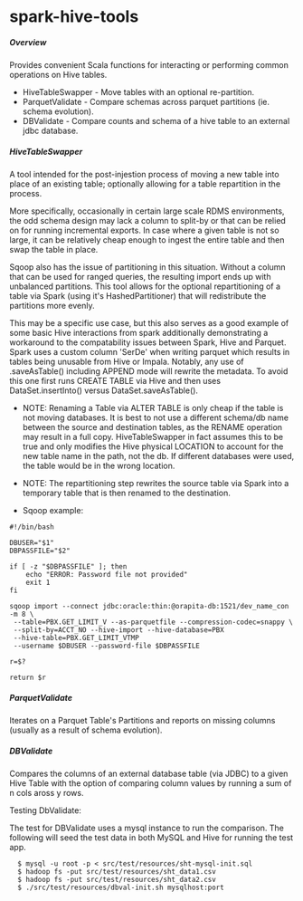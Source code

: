 spark-hive-tools
================


##### Overview

  Provides convenient Scala functions for interacting or performing common operations on Hive tables.


 * HiveTableSwapper - Move tables with an optional re-partition.
 * ParquetValidate  - Compare schemas across parquet partitions (ie. schema evolution).
 * DBValidate       - Compare counts and schema of a hive table to an external jdbc database.

##### HiveTableSwapper

A tool intended for the post-injestion process of moving a new table into place of an existing 
table; optionally allowing for a table repartition in the process.

More specifically, occasionally in certain large scale RDMS environments, the odd schema design 
may lack a column to split-by or that can be relied on for running incremental exports.  In case 
where a given table is not so large, it can be relatively cheap enough to ingest the entire table 
and then swap the table in place.  
 
  Sqoop also has the issue of partitioning in this situation.  Without a column that can be used 
for ranged queries, the resulting import ends up with unbalanced partitions. This tool allows 
for the optional repartitioning of a table via Spark (using it's HashedPartitioner) that will 
redistribute the partitions more evenly.

  This may be a specific use case, but this also serves as a good example of some basic Hive 
interactions from spark additionally demonstrating a workaround to the compatability issues 
between Spark, Hive and Parquet. Spark uses a custom column 'SerDe' when writing parquet which 
results in tables being unusable from Hive or Impala. Notably, any use of .saveAsTable() including 
APPEND mode will rewrite the metadata. To avoid this one first runs CREATE TABLE via Hive and then 
uses DataSet.insertInto() versus DataSet.saveAsTable().

 - NOTE: Renaming a Table via ALTER TABLE is only cheap if the table is not moving databases. It 
 is best to not use a different schema/db name between the source and destination tables, as the 
 RENAME operation may result in a full copy. HiveTableSwapper in fact assumes this to be true and 
 only modifies the Hive physical LOCATION to account for the new table name in the path, not the 
 db. If different databases were used, the table would be in the wrong location.
 
 - NOTE: The repartitioning step rewrites the source table via Spark into a temporary table that 
 is then renamed to the destination.

 - Sqoop example:

```
#!/bin/bash

DBUSER="$1"
DBPASSFILE="$2"

if [ -z "$DBPASSFILE" ]; then
    echo "ERROR: Password file not provided"
    exit 1
fi

sqoop import --connect jdbc:oracle:thin:@orapita-db:1521/dev_name_con -m 8 \
 --table=PBX.GET_LIMIT_V --as-parquetfile --compression-codec=snappy \
 --split-by=ACCT_NO --hive-import --hive-database=PBX 
 --hive-table=PBX.GET_LIMIT_VTMP 
 --username $DBUSER --password-file $DBPASSFILE

r=$?

return $r
``` 


<!--
 * Repartitioner 
--> 

##### ParquetValidate
 
 Iterates on a Parquet Table's Partitions and reports on missing columns (usually as a result of 
 schema evolution).


##### DBValidate

Compares the columns of an external database table (via JDBC) to a given Hive Table with the 
option of comparing column values by running a sum of n cols aross y rows.


Testing DbValidate:

   The test for DBValidate uses a mysql instance to run the comparison. The following will seed the 
test data in both MySQL and Hive for running the test app.

```
  $ mysql -u root -p < src/test/resources/sht-mysql-init.sql
  $ hadoop fs -put src/test/resources/sht_data1.csv
  $ hadoop fs -put src/test/resources/sht_data2.csv
  $ ./src/test/resources/dbval-init.sh mysqlhost:port  
```


